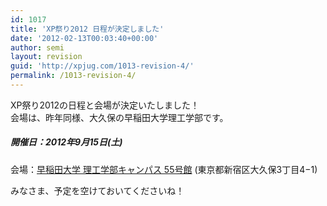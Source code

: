 ```yaml
---
id: 1017
title: 'XP祭り2012 日程が決定しました'
date: '2012-02-13T00:03:40+00:00'
author: semi
layout: revision
guid: 'http://xpjug.com/1013-revision-4/'
permalink: /1013-revision-4/
---
```


XP祭り2012の日程と会場が決定いたしました！  
会場は、昨年同様、大久保の早稲田大学理工学部です。

##### 開催日：2012年9月15日(土)  
会場：[早稲田大学 理工学部キャンパス 55号館](http://www.waseda.jp/jp/campus/nishiwaseda.html) (東京都新宿区大久保3丁目4−1)

みなさま、予定を空けておいてくださいね！
